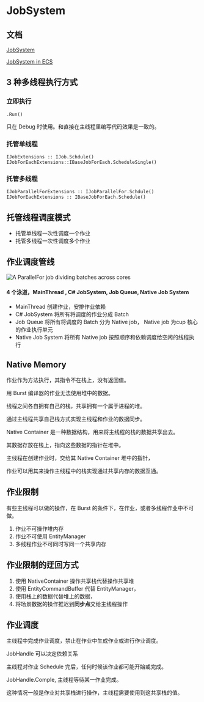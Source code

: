 # JobSystem

## **文档**

[JobSystem](https://docs.unity3d.com/Manual/JobSystem.html)

[JobSystem in ECS](https://docs.unity3d.com/Packages/com.unity.entities@0.1/manual/entity\_iteration\_job.html)

## **3 种多线程执行方式**

### 立即执行

```
.Run()
```

只在 Debug 时使用。和直接在主线程里编写代码效果是一致的。

### 托管单线程

```
IJobExtensions :: IJob.Schdule()
IJobForEachExtensions::IBaseJobForEach.ScheduleSingle()
```

### 托管多线程

```
IJobParallelForExtensions :: IJobParallelFor.Schdule()
IJobForEachExtensions :: IBaseJobForEach.Schedule()
```

## **托管线程调度模式**

* 托管单线程一次性调度一个作业
* 托管多线程一次性调度多个作业

## 作业调度管线

![A ParallelFor job dividing batches across cores](https://docs.unity3d.com/uploads/Main/jobsystem\_parallelfor\_job\_batches.svg)

#### 4 个泳道，MainThread , C# JobSystem, Job Queue, Native Job System

* MainThread 创建作业，安排作业依赖
* C# JobSystem 将所有将调度的作业分成 Batch
* Job Queue 将所有将调度的 Batch 分为 Native job， Native job 为cup 核心的作业执行单元
* Native Job System 将所有 Native job 按照顺序和依赖调度给空闲的线程执行

## **Native Memory**

作业作为方法执行，其指令不在栈上，没有返回值。

用 Burst 编译器的作业无法使用堆中的数据。

线程之间各自拥有自己的栈，共享拥有一个属于进程的堆。

通过主线程共享自己栈方式实现主线程和作业的数据同步。

Native Container 是一种数据结构，用来将主线程的栈的数据共享出去。

其数据存放在栈上，指向这些数据的指针在堆中。

主线程在创建作业时，交给其 Native Container 堆中的指针，

作业可以用其来操作主线程中的栈实现通过共享内存的数据互通。

## 作业限制

有些主线程可以做的操作，在 Burst 的条件下，在作业，或者多线程作业中不可做。

1. 作业不可操作堆内存
2. 作业不可使用 EntityManager
3. 多线程作业不可同时写同一个共享内存

## 作业限制的迂回方式

1. 使用 NativeContainer 操作共享栈代替操作共享堆
2. 使用 EntityCommandBuffer 代替 EntityManager，
3. 使用栈上的数据代替堆上的数据，
4. 将场景数据的操作推迟到**同步点**交给主线程操作

## 作业调度

主线程中完成作业调度，禁止在作业中生成作业或进行作业调度。

JobHandle 可以决定依赖关系

主线程对作业 Schedule 完后，任何时候该作业都可能开始或完成。

JobHandle.Comple, 主线程等待某一作业完成。

这种情况一般是作业对共享栈进行操作，主线程需要使用到这共享栈的值。
